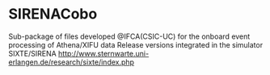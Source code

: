 # SIRENACobo
Sub-package of files developed @IFCA(CSIC-UC) for the onboard event processing of Athena/XIFU data
Release versions integrated in the simulator SIXTE/SIRENA http://www.sternwarte.uni-erlangen.de/research/sixte/index.php


